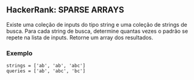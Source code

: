 ## HackerRank: SPARSE ARRAYS

Existe uma coleção de inputs do tipo string e uma coleção de strings de busca. Para cada string de busca, determine quantas vezes o padrão se repete na lista de inputs. Retorne um array dos resultados.

### Exemplo

```
strings = ['ab', 'ab', 'abc']
queries = ['ab', 'abc', 'bc']
```

